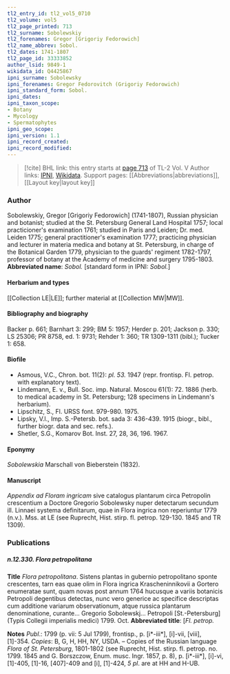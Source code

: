 ```yaml
---
tl2_entry_id: tl2_vol5_0710
tl2_volume: vol5
tl2_page_printed: 713
tl2_surname: Sobolewskiy
tl2_forenames: Gregor [Grigoriy Fedorowich]
tl2_name_abbrev: Sobol.
tl2_dates: 1741-1807
tl2_page_id: 33333852
author_lsid: 9849-1
wikidata_id: Q4425867
ipni_surname: Sobolewsky
ipni_forenames: Gregor Fedorovitch (Grigoriy Fedorowich)
ipni_standard_form: Sobol.
ipni_dates: 
ipni_taxon_scope: 
- Botany
- Mycology
- Spermatophytes
ipni_geo_scope: 
ipni_version: 1.1
ipni_record_created: 
ipni_record_modified:
---
```


> [!cite] BHL link: this entry starts at [page 713](https://www.biodiversitylibrary.org/page/33333852) of TL-2 Vol. V
> Author links: [IPNI](https://www.ipni.org/a/9849-1), [Wikidata](https://www.wikidata.org/wiki/Q4425867). Support pages: [[Abbreviations|abbreviations]], [[Layout key|layout key]]

### Author

Sobolewskiy, Gregor \[Grigoriy Fedorowich\] (1741-1807), Russian physician and botanist; studied at the St. Petersburg General Land Hospital 1757; local practicioner's examination 1761; studied in Paris and Leiden; Dr. med. Leiden 1775; general practitioner's examination 1777; practicing physician and lecturer in materia medica and botany at St. Petersburg, in charge of the Botanical Garden 1779, physician to the guards' regiment 1782-1797, professor of botany at the Academy of medicine and surgery 1795-1803. 
**Abbreviated name**: *Sobol.* \[standard form in IPNI: *Sobol.*\]

#### Herbarium and types

[[Collection LE|LE]]; further material at [[Collection MW|MW]].

#### Bibliography and biography

Backer p. 661; Barnhart 3: 299; BM 5: 1957; Herder p. 201; Jackson p. 330; LS 25306; PR 8758, ed. 1: 9731; Rehder 1: 360; TR 1309-1311 (bibl.); Tucker 1: 658.

#### Biofile

- Asmous, V.C., Chron. bot. 11(2): *pl. 53.* 1947 (repr. frontisp. Fl. petrop. with explanatory text).
- Lindemann, E. v., Bull. Soc. imp. Natural. Moscou 61(1): 72. 1886 (herb. to medical academy in St. Petersburg; 128 specimens in Lindemann's herbarium).
- Lipschitz, S., Fl. URSS font. 979-980. 1975.
- Lipsky, V.l., Imp. S.-Petersb. bot. sada 3: 436-439. 1915 (biogr., bibl., further biogr. data and sec. refs.).
- Shetler, S.G., Komarov Bot. Inst. 27, 28, 36, 196. 1967.

#### Eponymy

*Sobolewskia* Marschall von Bieberstein (1832).

#### Manuscript

*Appendix ad Floram ingricam* sive catalogus plantarum circa Petropolin crescentium a Doctore Gregorio Sobolewsky nuper detectarum secundum ill. Linnaei systema definitarum, quae in Flora ingrica non reperiuntur 1779 (n.v.). Mss. at LE (see Ruprecht, Hist. stirp. fl. petrop. 129-130. 1845 and TR 1309).

### Publications

##### n.12.330. Flora petropolitana

**Title**
*Flora petropolitana*. Sistens plantas in gubernio petropolitano sponte crescentes, tarn eas quae olim in Flora ingrica Krascheninnikovii a Gortero enumeratae sunt, quam novas post annum 1764 hucusque a variis botanicis Petropoli degentibus detectas, nunc vero generice ac specifice descriptas cum additione variarum observationum, atque russica plantarum denominatione, curante... Gregorio Sobolewskj... Petropoli \[St.-Petersburg\] (Typis Collegii imperialis medici) 1799. Oct.
**Abbreviated title**: \[*Fl. petrop.*

**Notes**
*Publ*.: 1799 (p. vii: 5 Jul 1799), frontisp., p. \[i\*-iii\*\], \[i\]-vii, \[viii\], \[1\]-354. *Copies*: B, G, H, HH, NY, USDA. – Copies of the Russian language *Flora of St. Petersburg*, 1801-1802 (see Ruprecht, Hist. stirp. fl. petrop. no. 1799. 1845 and G. Borszczow, Enum. musc. Ingr. 1857, p. 8), p. \[i\*-iii\*\], \[i\]-vi, \[1\]-405, \[1\]-16, \[407\]-409 and \[i\], \[1\]-424, *5 pl*. are at HH and H-UB.

